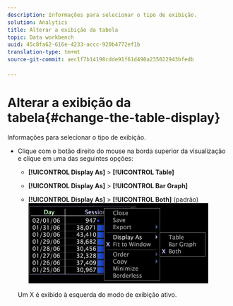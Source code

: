 ```yaml
---
description: Informações para selecionar o tipo de exibição.
solution: Analytics
title: Alterar a exibição da tabela
topic: Data workbench
uuid: 45c8fa62-616e-4233-accc-920b4772ef1b
translation-type: tm+mt
source-git-commit: aec1f7b14198cdde91f61d490a235022943bfedb

---
```



# Alterar a exibição da tabela{#change-the-table-display}

Informações para selecionar o tipo de exibição.

* Clique com o botão direito do mouse na borda superior da visualização e clique em uma das seguintes opções:

   * **[!UICONTROL Display As]** > **[!UICONTROL Table]**

   * **[!UICONTROL Display As]** > **[!UICONTROL Bar Graph]**

   * **[!UICONTROL Display As]** > **[!UICONTROL Both]** (padrão)
   ![](assets/mnu_Table_Bar_Display.png)

   Um X é exibido à esquerda do modo de exibição ativo.

